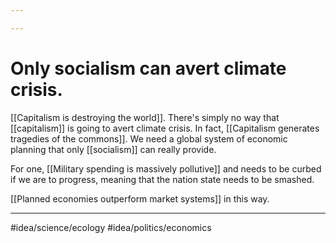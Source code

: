 ```yaml
---

---
```

# Only socialism can avert climate crisis. 
[[Capitalism is destroying the world]]. There's simply no way that [[capitalism]] is going to avert climate crisis. In fact, [[Capitalism generates tragedies of the commons]]. We need a global system of economic planning that only [[socialism]] can really provide. 

For one, [[Military spending is massively pollutive]] and needs to be curbed if we are to progress, meaning that the nation state needs to be smashed. 

[[Planned economies outperform market systems]] in this way. 

---
#idea/science/ecology 
#idea/politics/economics 